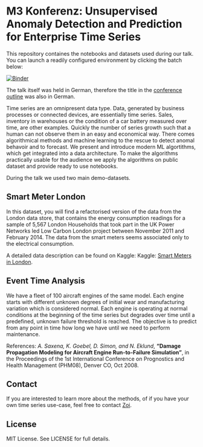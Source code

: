 # M3 Konferenz: Unsupervised Anomaly Detection and Prediction for Enterprise Time Series

This repository containes the notebooks and datasets used during our talk. You
can launch a readily configured environment by clicking the batch below:

[![Binder](https://mybinder.org/badge.svg)](https://mybinder.org/v2/gh/anofox/m3_konferenz/master)

The talk itself was held in German, therefore the title in the 
[conference outline](https://www.m3-konferenz.de/veranstaltung-6338-unsupervised-anomalieerkennung-und-prediction-von-zeitreihen-im-unternehmenskontext.html?id=6338)
 was also in German.

Time series are an omnipresent data type. Data, generated by business processes
or connected devices, are essentially time series. Sales, inventory in
warehouses or the condition of a car battery measured over time, are other
examples. Quickly the number of series growth such that a human can not observe
them in an easy and economical way. There comes algorithmical methods and
machine learning to the rescue to detect anomal behavoir and to forecast. We
present and introduce modern ML algortithms, which get integrated into a data
architecture. To make the algorithms practically usable for the audience
we apply the algorithms on public dataset and provide ready to use notebooks.

During the talk we used two main demo-datasets. 

## Smart Meter London
In this dataset, you will find a refactorised version of the data from the
London data store, that contains the energy consumption readings for a sample
of 5,567 London Households that took part in the UK Power Networks led Low
Carbon London project between November 2011 and February 2014. The data from
the smart meters seems associated only to the electrical consumption.

A detailed data description can be found on Kaggle: Kaggle: 
[Smart Meters in London](https://www.kaggle.com/jeanmidev/smart-meters-in-london).

## Event Time Analysis
We have a fleet of 100 aircraft engines of the same model. Each engine starts
with different unknown degrees of initial wear and manufacturing variation
which is considered normal. Each engine is operating at normal conditions at
the beginning of the time series but degrades over time until a predefined,
unknown failure threshold is reached. The objective is to predict from any
point in time how long we have until we need to perform maintenance.

References: 
*A. Saxena, K. Goebel, D. Simon, and N. Eklund*, **“Damage
Propagation Modeling for Aircraft Engine Run-to-Failure Simulation”**, in the
Proceedings of the 1st International Conference on Prognostics and Health
Management (PHM08), Denver CO, Oct 2008.

## Contact
If you are interested to learn more about the methods, of if you
have your own time series use-case, feel free to contact
[Zoi](http://www.zoi.de/#kontakt).

## License
MIT License. See LICENSE for full details.

